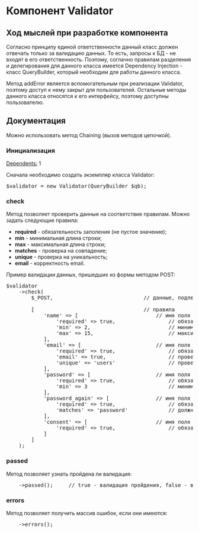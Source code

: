 <h1>Компонент Validator</h1>


<h2>Ход мыслей при разработке компонента</h2>

<p>Согласно принципу единой ответственности данный класс должен отвечать только за валидацию данных. То есть, запросы к БД - не входят в его ответственность. Поэтому, соглачно правилам разделения и делегирования для данного класса имеется Dependency Injection - класс QueryBuilder, который необходим для работы данного класса.</p>

<p>Метод addError является вспомогательным при реализации Validator, поэтому доступ к нему закрыт для пользователей. Остальные методы данного класса относятся к его интерфейсу, поэтому доступны пользователю.</p>


<h2>Документация</h2>

<p>Можно использовать метод Chaining (вызов методов цепочкой).</p>

<h3>Инициализация</h3>

<p><a href="https://github.com/gepard456/exam3/tree/master/QueryBuilder">Dependents:</a> 1</p>
<p>Сначала необходимо создать экземпляр класса Validator:</p>

<pre>$validator = new Validator(QueryBuilder $qb);</pre>


<h3>check</h3>

<p>Метод позволяет проверить данные на соответствие правилам. Можно задать следующие правила:</p>

<ul>
    <li><b>required</b> - обязательность заполения (не пустое значение);</li>
    <li><b>min</b> - минимальная длина строки;</li>
    <li><b>max</b> - максимальная длина строки;</li>
    <li><b>matches</b> - проверка на совпадение;</li>
    <li><b>unique</b> - проверка на уникальность;</li>
    <li><b>email</b> - корректность email.</li>
</ul>

<p>Пример валидации данных, пришедших из формы методом POST:</p>

<pre>
$validator
    ->check(
        $_POST,                             <span class="pl-c">// данные, подлежащие валидации</span>
        
        [                                   <span class="pl-c">// правила</span>
            'name' => [                         <span class="pl-c">// имя поля</span>
                'required' => true,                 <span class="pl-c">// обязательно</span>
                'min' => 2,                         <span class="pl-c">// минимальная длина</span>
                'max' => 15,                        <span class="pl-c">// максимальная длина</span>
            ],
            'email' => [                        <span class="pl-c">// имя поля</span>
                'required' => true,                 <span class="pl-c">// обязательно</span>
                'email' => true,                    <span class="pl-c">// проверка корректности email</span>
                'unique' => 'users'                 <span class="pl-c">// проверка на уникальности в таблице users</span>
            ],
            'password' => [                     <span class="pl-c">// имя поля</span>
                'required' => true,                 <span class="pl-c">// обязательно</span>
                'min' => 3                          <span class="pl-c">// минимальная длина</span>
            ],
            'password_again' => [               <span class="pl-c">// имя поля</span>
                'required' => true,                 <span class="pl-c">// обязательно</span>
                'matches' => 'password'             <span class="pl-c">// должно совпадать с полем password</span>
            ],
            'consent' => [                      <span class="pl-c">// имя поля</span>
                'required' => true,                 <span class="pl-c">// обязательно</span>
            ]
        ]
    );
</pre>


<h3>passed</h3>

<p>Метод позволяет узнать пройдена ли валидация:</p>

<pre>
    ->passed();     <span class="pl-c">// true - валидация пройдения, false - валидация не пройдена</span>
</pre>


<h3>errors</h3>

<p>Метод позволяет получить массив ошибок, если они имеются:</p>

<pre>
    ->errors();
</pre>